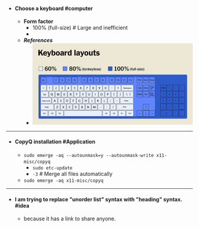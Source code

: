 - #### Choose a keyboard #computer
	- **Form factor**
		- 100% (full-size) # Large and inefficient
		-
	- ***References***
		- ![Keyboard layouts](/assets/20210527_mech-keyboard_layout.webp)
- ---
- #### CopyQ installation #Application
	- `sudo emerge -aq --autounmask=y --autounmask-write x11-misc/copyq`
		- `sudo etc-update`
		- `-3` # Merge all files automatically
	- `sudo emerge -aq x11-misc/copyq`
- ---
- #### I am trying to replace "unorder list" syntax with "heading" syntax. #idea
	- because it has a link to share anyone.